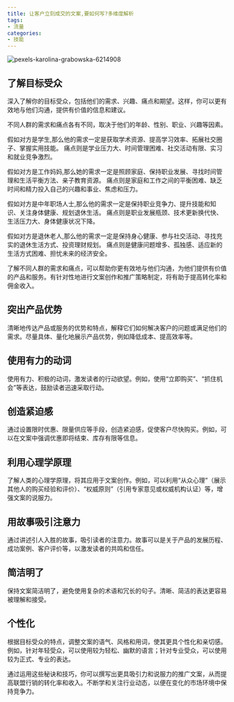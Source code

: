 ```yaml
---
title: 让客户立刻成交的文案,要如何写?多维度解析
tags:
- 流量
categories:
- 技能
---
```





![pexels-karolina-grabowska-6214908](https://img.lunzhuan.net/2023/pexels-karolina-grabowska-6214908.webp)



## 了解目标受众

深入了解你的目标受众，包括他们的需求、兴趣、痛点和期望。这样，你可以更有效地与他们沟通，提供有价值的信息和建议。

不同人群的需求和痛点各有不同，取决于他们的年龄、性别、职业、兴趣等因素。

假如对方是学生,那么他的需求一定是获取学术资源、提高学习效率、拓展社交圈子、掌握实用技能。
痛点则是学业压力大、时间管理困难、社交活动有限、实习和就业竞争激烈。

假如对方是工作妈妈,那么她的需求一定是照顾家庭、保持职业发展、寻找时间管理和生活平衡方法、亲子教育资源。
痛点则是家庭和工作之间的平衡困难、缺乏时间和精力投入自己的兴趣和事业、焦虑和压力。

假如对方是中年职场人士,那么他的需求一定是保持职业竞争力、提升技能和知识、关注身体健康、规划退休生活。
痛点则是职业发展瓶颈、技术更新换代快、生活压力大、身体健康状况下降。

假如对方是退休老人,那么他的需求一定是保持身心健康、参与社交活动、寻找充实的退休生活方式、投资理财规划。
痛点则是健康问题增多、孤独感、适应新的生活方式困难、担忧未来的经济安全。

了解不同人群的需求和痛点，可以帮助你更有效地与他们沟通，为他们提供有价值的产品和服务。有针对性地进行文案创作和推广策略制定，将有助于提高转化率和佣金收入。

## 突出产品优势

清晰地传达产品或服务的优势和特点，解释它们如何解决客户的问题或满足他们的需求。尽量具体、量化地展示产品优势，例如降低成本、提高效率等。

## 使用有力的动词

使用有力、积极的动词，激发读者的行动欲望。例如，使用“立即购买”、“抓住机会”等表达，鼓励读者迅速采取行动。

## 创造紧迫感

通过设置限时优惠、限量供应等手段，创造紧迫感，促使客户尽快购买。例如，可以在文案中强调优惠即将结束、库存有限等信息。

## 利用心理学原理

了解人类的心理学原理，将其应用于文案创作。例如，可以利用“从众心理”（展示其他人的购买经验和评价）、“权威原则”（引用专家意见或权威机构认证）等，增强文案的说服力。

## 用故事吸引注意力

通过讲述引人入胜的故事，吸引读者的注意力。故事可以是关于产品的发展历程、成功案例、客户评价等，以激发读者的共鸣和信任。

## 简洁明了

保持文案简洁明了，避免使用复杂的术语和冗长的句子。清晰、简洁的表达更容易被理解和接受。

## 个性化

根据目标受众的特点，调整文案的语气、风格和用词，使其更具个性化和亲切感。例如，针对年轻受众，可以使用较为轻松、幽默的语言；针对专业受众，可以使用较为正式、专业的表达。

通过运用这些秘诀和技巧，你可以撰写出更具吸引力和说服力的推广文案，从而提高联盟行销的转化率和收入。不断学和关注行业动态，以便在变化的市场环境中保持竞争力。 
